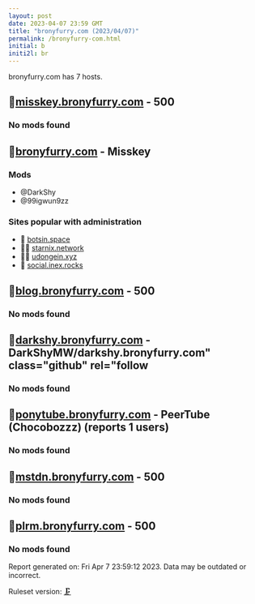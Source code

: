 ```yaml
---
layout: post
date: 2023-04-07 23:59 GMT
title: "bronyfurry.com (2023/04/07)"
permalink: /bronyfurry-com.html
initial: b
initi2l: br
---
```


bronyfurry.com has 7 hosts.

## 🐘[misskey.bronyfurry.com](https://misskey.bronyfurry.com) - 500

### No mods found

## 🐘[bronyfurry.com](https://bronyfurry.com) - Misskey

### Mods
 * @DarkShy
 * @99igwun9zz

### Sites popular with administration

* 🐘 [botsin.space](/botsin-space.html)
* 🦝🧸 [starnix.network](/starnix-network.html)
* 🦝🧸 [udongein.xyz](/udongein-xyz.html)
* 🐘 [social.inex.rocks](/social-inex-rocks.html)

## 🐘[blog.bronyfurry.com](https://blog.bronyfurry.com) - 500

### No mods found

## 🐘[darkshy.bronyfurry.com](https://darkshy.bronyfurry.com) - DarkShyMW/darkshy.bronyfurry.com" class="github" rel="follow

### No mods found

## 🐘[ponytube.bronyfurry.com](https://ponytube.bronyfurry.com) - PeerTube (Chocobozzz) (reports 1 users)

### No mods found

## 🐘[mstdn.bronyfurry.com](https://mstdn.bronyfurry.com) - 500

### No mods found

## 🐘[plrm.bronyfurry.com](https://plrm.bronyfurry.com) - 500

### No mods found

Report generated on: Fri Apr  7 23:59:12 2023. Data may be outdated or incorrect.

Ruleset version: [🗜](/version-clamp)
